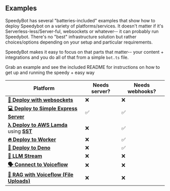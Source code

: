 ## Examples

SpeedyBot has several "batteries-included" examples that show how to deploy Speedybot on a variety of platforms/services. It doesn't matter if it's Serverless-less/Server-ful, websockets or whatever-- it can probably run Speedybot. There's no "best" infrastructure solution but rather choices/options depending on your setup and particular requirements.

SpeedyBot makes it easy to focus on that parts that matter-- your content + integrations and you do all of that from a simple `bot.ts` file.

Grab an example and see the included README for instructions on how to get up and running the speedy + easy way

| Platform                                                                          | Needs server? | Needs webhooks? |
| --------------------------------------------------------------------------------- | ------------- | --------------- |
| **[🔌 Deploy with websockets](./speedybot-starter/README.md)**                    | ❌            | ❌              |
| **[💻 Deploy to Simple Express Server](./standard-server/README.md)**             | ✅            | ✅              |
| **[λ Deploy to AWS Lamda](./lambda/README.md)** using **[SST](https://sst.dev/)** | ❌            | ✅              |
| **[🔥 Deploy to Worker](./worker/README.md)**                                     | ❌            | ✅              |
| **[🦖 Deploy to Deno](./deno/README.md)**                                         | ❌            | ✅              |
| **[📲 LLM Stream](./llm-stream/README.md)**                                       | ❌            | ❌              |
| **[🗣 Connect to Voiceflow](./voiceflow/README.md)**                               | ❌            | ❌              |
| **[📂 RAG with Voiceflow (File Uploads)](./voiceflow-kb/README.md)**              | ❌            | ❌              |
